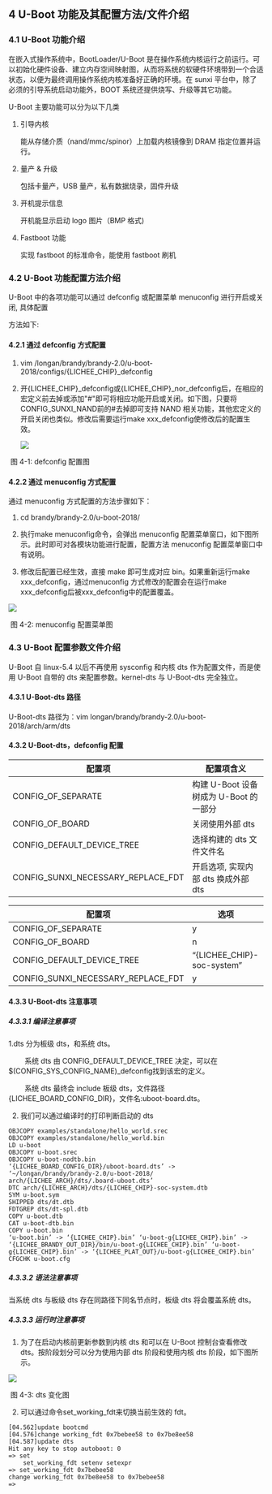 ## 4 U-Boot 功能及其配置方法/文件介绍

### 4.1 U-Boot 功能介绍

在嵌入式操作系统中，BootLoader/U-Boot 是在操作系统内核运行之前运行。可以初始化硬件设备、建立内存空间映射图，从而将系统的软硬件环境带到一个合适状态，以便为最终调用操作系统内核准备好正确的环境。在 sunxi 平台中，除了必须的引导系统启动功能外，BOOT 系统还提供烧写、升级等其它功能。

U-Boot 主要功能可以分为以下几类

1. 引导内核

   能从存储介质（nand/mmc/spinor）上加载内核镜像到 DRAM 指定位置并运行。

2. 量产 & 升级

   包括卡量产，USB 量产，私有数据烧录，固件升级

3. 开机提示信息

   开机能显示启动 logo 图片（BMP 格式)

4. Fastboot 功能

   实现 fastboot 的标准命令，能使用 fastboot 刷机





### 4.2 U-Boot 功能配置方法介绍

U-Boot 中的各项功能可以通过 defconfig 或配置菜单 menuconfig 进行开启或关闭, 具体配置

方法如下:

#### 4.2.1 通过 defconfig 方式配置

1. vim /longan/brandy/brandy-2.0/u-boot-2018/configs/{LICHEE_CHIP}_defconfig

2. 开{LICHEE_CHIP}_defconfig或{LICHEE_CHIP}_nor_defconfig后，在相应的宏定义前去掉或添加"#"即可将相应功能开启或关闭。如下图，只要将CONFIG_SUNXI_NAND前的#去掉即可支持 NAND 相关功能，其他宏定义的开启关闭也类似。修改后需要运行make xxx_defconfig使修改后的配置生效。

   ![](https://cdn.staticaly.com/gh/DongshanPI/Docs-Photos@master/Tina-Sdk/LinuxU-bootDevelopmentGuide_001.png)

​																			图 4-1: defconfig 配置图

#### 4.2.2 通过 menuconfig 方式配置

通过 menuconfig 方式配置的方法步骤如下：

1. cd brandy/brandy-2.0/u-boot-2018/

2. 执行make menuconfig命令，会弹出 menuconfig 配置菜单窗口，如下图所示。此时即可对各模块功能进行配置，配置方法 menuconfig 配置菜单窗口中有说明。

3. 修改后配置已经生效，直接 make 即可生成对应 bin。如果重新运行make xxx_defconfig，通过menuconfig 方式修改的配置会在运行make xxx_defconfig后被xxx_defconfig中的配置覆盖。

![](https://cdn.staticaly.com/gh/DongshanPI/Docs-Photos@master/Tina-Sdk/LinuxU-bootDevelopmentGuide_002.png)

​																		图 4-2: menuconfig 配置菜单图



### 4.3 U-Boot 配置参数文件介绍

U-Boot 自 linux-5.4 以后不再使用 sysconfig 和内核 dts 作为配置文件，而是使用 U-Boot 自带的 dts 来配置参数。kernel-dts 与 U-Boot-dts 完全独立。



#### 4.3.1 U-Boot-dts 路径

U-Boot-dts 路径为：vim longan/brandy/brandy-2.0/u-boot-2018/arch/arm/dts



#### 4.3.2 U-Boot-dts，defconfig 配置

| 配置项                             | 配置项含义                             |
| ---------------------------------- | -------------------------------------- |
| CONFIG_OF_SEPARATE                 | 构建 U-Boot 设备树成为 U-Boot 的一部分 |
| CONFIG_OF_BOARD                    | 关闭使用外部 dts                       |
| CONFIG_DEFAULT_DEVICE_TREE         | 选择构建的 dts 文件文件名              |
| CONFIG_SUNXI_NECESSARY_REPLACE_FDT | 开启选项, 实现内部 dts 换成外部 dts    |



| 配置项                             | 选项                       |
| ---------------------------------- | -------------------------- |
| CONFIG_OF_SEPARATE                 | y                          |
| CONFIG_OF_BOARD                    | n                          |
| CONFIG_DEFAULT_DEVICE_TREE         | “{LICHEE_CHIP}-soc-system” |
| CONFIG_SUNXI_NECESSARY_REPLACE_FDT | y                          |



#### 4.3.3 U-Boot-dts 注意事项

##### 4.3.3.1 编译注意事项

1.dts 分为板级 dts，和系统 dts。

   系统 dts 由 CONFIG_DEFAULT_DEVICE_TREE 决定，可以在 $(CONFIG_SYS_CONFIG_NAME)_defconfig找到该宏的定义。

   系统 dts 最终会 include 板级 dts，文件路径 {LICHEE_BOARD_CONFIG_DIR}，文件名:uboot-board.dts。



2. 我们可以通过编译时的打印判断启动的 dts

```
OBJCOPY examples/standalone/hello_world.srec
OBJCOPY examples/standalone/hello_world.bin
LD u-boot
OBJCOPY u-boot.srec
OBJCOPY u-boot-nodtb.bin
‘{LICHEE_BOARD_CONFIG_DIR}/uboot-board.dts’ -> ‘~/longan/brandy/brandy-2.0/u-boot-2018/
arch/{LICHEE_ARCH}/dts/.board-uboot.dts’
DTC arch/{LICHEE_ARCH}/dts/{LICHEE_CHIP}-soc-system.dtb
SYM u-boot.sym
SHIPPED dts/dt.dtb
FDTGREP dts/dt-spl.dtb
COPY u-boot.dtb
CAT u-boot-dtb.bin
COPY u-boot.bin
‘u-boot.bin’ -> ‘{LICHEE_CHIP}.bin’ ‘u-boot-g{LICHEE_CHIP}.bin’ -> ‘{LICHEE_BRANDY_OUT_DIR}/bin/u-boot-g{LICHEE_CHIP}.bin’ ‘u-boot-g{LICHEE_CHIP}.bin’ -> ‘{LICHEE_PLAT_OUT}/u-boot-g{LICHEE_CHIP}.bin’
CFGCHK u-boot.cfg
```



##### 4.3.3.2 语法注意事项

当系统 dts 与板级 dts 存在同路径下同名节点时，板级 dts 将会覆盖系统 dts。



##### 4.3.3.3 运行时注意事项

1. 为了在启动内核前更新参数到内核 dts 和可以在 U-Boot 控制台查看修改 dts。按阶段划分可以分为使用内部 dts 阶段和使用内核 dts 阶段，如下图所示。

![](https://cdn.staticaly.com/gh/DongshanPI/Docs-Photos@master/Tina-Sdk/LinuxU-bootDevelopmentGuide_003.png)

​																	图 4-3: dts 变化图

2. 可以通过命令set_working_fdt来切换当前生效的 fdt。

```
[04.562]update bootcmd
[04.576]change working_fdt 0x7bebee58 to 0x7be8ee58
[04.587]update dts
Hit any key to stop autoboot: 0
=> set
	set_working_fdt setenv setexpr
=> set_working_fdt 0x7bebee58
change working_fdt 0x7be8ee58 to 0x7bebee58
=>
```

